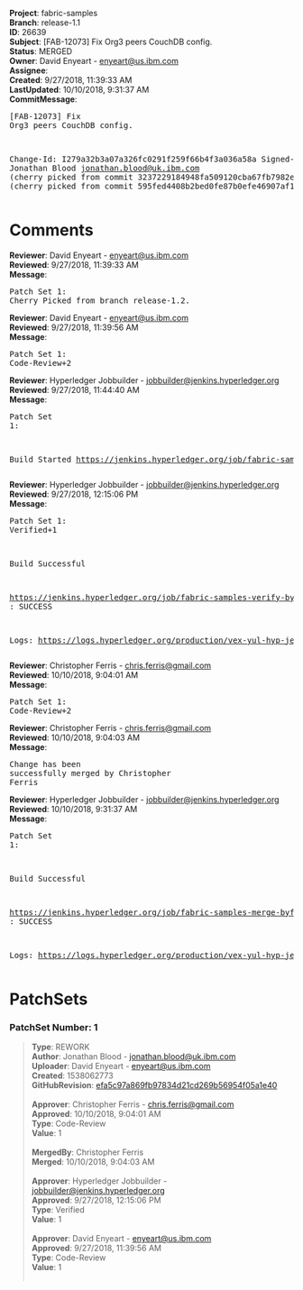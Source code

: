 <strong>Project</strong>: fabric-samples<br><strong>Branch</strong>: release-1.1<br><strong>ID</strong>: 26639<br><strong>Subject</strong>: [FAB-12073] Fix Org3 peers CouchDB config.<br><strong>Status</strong>: MERGED<br><strong>Owner</strong>: David Enyeart - enyeart@us.ibm.com<br><strong>Assignee</strong>:<br><strong>Created</strong>: 9/27/2018, 11:39:33 AM<br><strong>LastUpdated</strong>: 10/10/2018, 9:31:37 AM<br><strong>CommitMessage</strong>:<br><pre>[FAB-12073] Fix Org3 peers CouchDB config.

Change-Id: I279a32b3a07a326fc0291f259f66b4f3a036a58a
Signed-off-by: Jonathan Blood <jonathan.blood@uk.ibm.com>
(cherry picked from commit 3237229184948fa509120cba67fb7982e4b03c4b)
(cherry picked from commit 595fed4408b2bed0fe87b0efe46907af1185bf71)
</pre><h1>Comments</h1><strong>Reviewer</strong>: David Enyeart - enyeart@us.ibm.com<br><strong>Reviewed</strong>: 9/27/2018, 11:39:33 AM<br><strong>Message</strong>: <pre>Patch Set 1: Cherry Picked from branch release-1.2.</pre><strong>Reviewer</strong>: David Enyeart - enyeart@us.ibm.com<br><strong>Reviewed</strong>: 9/27/2018, 11:39:56 AM<br><strong>Message</strong>: <pre>Patch Set 1: Code-Review+2</pre><strong>Reviewer</strong>: Hyperledger Jobbuilder - jobbuilder@jenkins.hyperledger.org<br><strong>Reviewed</strong>: 9/27/2018, 11:44:40 AM<br><strong>Message</strong>: <pre>Patch Set 1:

Build Started https://jenkins.hyperledger.org/job/fabric-samples-verify-byfn-release-1.1/2/</pre><strong>Reviewer</strong>: Hyperledger Jobbuilder - jobbuilder@jenkins.hyperledger.org<br><strong>Reviewed</strong>: 9/27/2018, 12:15:06 PM<br><strong>Message</strong>: <pre>Patch Set 1: Verified+1

Build Successful 

https://jenkins.hyperledger.org/job/fabric-samples-verify-byfn-release-1.1/2/ : SUCCESS

Logs: https://logs.hyperledger.org/production/vex-yul-hyp-jenkins-3/fabric-samples-verify-byfn-release-1.1/2</pre><strong>Reviewer</strong>: Christopher Ferris - chris.ferris@gmail.com<br><strong>Reviewed</strong>: 10/10/2018, 9:04:01 AM<br><strong>Message</strong>: <pre>Patch Set 1: Code-Review+2</pre><strong>Reviewer</strong>: Christopher Ferris - chris.ferris@gmail.com<br><strong>Reviewed</strong>: 10/10/2018, 9:04:03 AM<br><strong>Message</strong>: <pre>Change has been successfully merged by Christopher Ferris</pre><strong>Reviewer</strong>: Hyperledger Jobbuilder - jobbuilder@jenkins.hyperledger.org<br><strong>Reviewed</strong>: 10/10/2018, 9:31:37 AM<br><strong>Message</strong>: <pre>Patch Set 1:

Build Successful 

https://jenkins.hyperledger.org/job/fabric-samples-merge-byfn-release-1.1/1/ : SUCCESS

Logs: https://logs.hyperledger.org/production/vex-yul-hyp-jenkins-3/fabric-samples-merge-byfn-release-1.1/1</pre><h1>PatchSets</h1><h3>PatchSet Number: 1</h3><blockquote><strong>Type</strong>: REWORK<br><strong>Author</strong>: Jonathan Blood - jonathan.blood@uk.ibm.com<br><strong>Uploader</strong>: David Enyeart - enyeart@us.ibm.com<br><strong>Created</strong>: 1538062773<br><strong>GitHubRevision</strong>: [efa5c97a869fb97834d21cd269b56954f05a1e40](https://github.com/hyperledger/fabric-samples/commit/efa5c97a869fb97834d21cd269b56954f05a1e40)<br><br><strong>Approver</strong>: Christopher Ferris - chris.ferris@gmail.com<br><strong>Approved</strong>: 10/10/2018, 9:04:01 AM<br><strong>Type</strong>: Code-Review<br><strong>Value</strong>: 1<br><br><strong>MergedBy</strong>: Christopher Ferris<br><strong>Merged</strong>: 10/10/2018, 9:04:03 AM<br><br><strong>Approver</strong>: Hyperledger Jobbuilder - jobbuilder@jenkins.hyperledger.org<br><strong>Approved</strong>: 9/27/2018, 12:15:06 PM<br><strong>Type</strong>: Verified<br><strong>Value</strong>: 1<br><br><strong>Approver</strong>: David Enyeart - enyeart@us.ibm.com<br><strong>Approved</strong>: 9/27/2018, 11:39:56 AM<br><strong>Type</strong>: Code-Review<br><strong>Value</strong>: 1<br><br></blockquote>